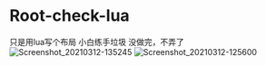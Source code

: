 # Root-check-lua
只是用lua写个布局
小白练手垃圾
没做完，不弄了![Screenshot_20210312-135245](https://user-images.githubusercontent.com/63937015/110898465-42fab300-833a-11eb-9abc-6a31eae5f0f7.png)
![Screenshot_20210312-125600](https://user-images.githubusercontent.com/63937015/110898475-47bf6700-833a-11eb-892e-d6241ad43e9f.png)
